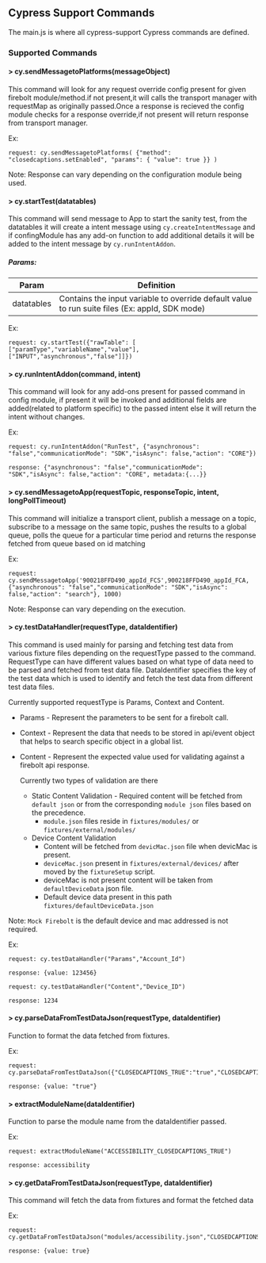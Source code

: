 ## Cypress Support Commands

The main.js is where all cypress-support Cypress commands are defined.

### Supported Commands

#### > cy.sendMessagetoPlatforms(messageObject)

This command will look for any request override config present for given firebolt module/method.if not present,it will calls the transport manager with requestMap as originally passed.Once a response is recieved the config module checks for a response override,if not present will return response from transport manager.

Ex:

```
request: cy.sendMessagetoPlatforms( {"method": "closedcaptions.setEnabled", "params": { "value": true }} )
```
Note: Response can vary depending on the configuration module being used.

#### > cy.startTest(datatables)

This command will send message to App to start the sanity test, from the datatables it will create a intent message using `cy.createIntentMessage` and if confingModule has any add-on function to add additional details it will be added to the intent message by `cy.runIntentAddon`.

##### Params:
| Param | Definition|
| --- | --- |
| datatables | Contains the input variable to override default value to run suite files (Ex: appId, SDK mode) |

Ex:

```
request: cy.startTest({"rawTable": [ ["paramType","variableName","value"], ["INPUT","asynchronous","false"]]})
```

#### > cy.runIntentAddon(command, intent)

This command will look for any add-ons present for passed command in config module, if present it will be invoked and additional fields are added(related to platform specific) to the passed intent else it will return the intent without changes.

Ex:

```
request: cy.runIntentAddon("RunTest", {"asynchronous": "false","communicationMode": "SDK","isAsync": false,"action": "CORE"})

response: {"asynchronous": "false","communicationMode": "SDK","isAsync": false,"action": "CORE", metadata:{...}}
```
#### > cy.sendMessagetoApp(requestTopic, responseTopic, intent, longPollTimeout)

This command will initialize a transport client, publish a message on a topic, subscribe to a message on the same topic, pushes the results to a global queue, polls the queue for a particular time period and returns the response fetched from queue based on id matching

Ex:

```
request: cy.sendMessagetoApp('900218FFD490_appId_FCS',900218FFD490_appId_FCA,{"asynchronous": "false","communicationMode": "SDK","isAsync": false,"action": "search"}, 1000)
```

Note: Response can vary depending on the execution.

#### > cy.testDataHandler(requestType, dataIdentifier)

This command is used mainly for parsing and fetching test data from various fixture files depending on the requestType passed to the command. RequestType can have different values based on what type of data need to be parsed and fetched from test data file. DataIdentifier specifies the key of the test data which is used to identify and fetch the test data from different test data files.

Currently supported requestType is Params, Context and Content.

- Params - Represent the parameters to be sent for a firebolt call.
- Context - Represent the data that needs to be stored in api/event object that helps to search specific object in a global list.
- Content - Represent the expected value used for validating against a firebolt api response.

  Currently two types of validation are there
   * Static Content Validation - Required content will be fetched from `default json` or from the corresponding `module json` files based on the precedence.
      - `module.json` files reside in `fixtures/modules/` or `fixtures/external/modules/`
   * Device Content Validation
      - Content will be fetched from `devicMac.json` file when devicMac is present. 
      - `deviceMac.json` present in `fixtures/external/devices/` after moved by the `fixtureSetup` script.
      - deviceMac is not present content will be taken from `defaultDeviceData` json file.
      - Default device data present in this path `fixtures/defaultDeviceData.json`

Note: `Mock Firebolt` is the default device and mac addressed is not required.
   
   

Ex:

```
request: cy.testDataHandler("Params","Account_Id")
```
```
response: {value: 123456}
```
```
request: cy.testDataHandler("Content","Device_ID")
```
```
response: 1234
```

#### > cy.parseDataFromTestDataJson(requestType, dataIdentifier)

Function to format the data fetched from fixtures.

Ex:

```
request: cy.parseDataFromTestDataJson({"CLOSEDCAPTIONS_TRUE":"true","CLOSEDCAPTIONS_FALSE":"false"},"CLOSEDCAPTIONS_TRUE")
```
```
response: {value: "true"}
```
#### > extractModuleName(dataIdentifier)

Function to parse the module name from the dataIdentifier passed.

Ex:

```
request: extractModuleName("ACCESSIBILITY_CLOSEDCAPTIONS_TRUE")
```
```
response: accessibility
```
#### > cy.getDataFromTestDataJson(requestType, dataIdentifier)

This command will fetch the data from fixtures and format the fetched data

Ex:

```
request: cy.getDataFromTestDataJson("modules/accessibility.json","CLOSEDCAPTIONS_TRUE")
```
```
response: {value: true}
```